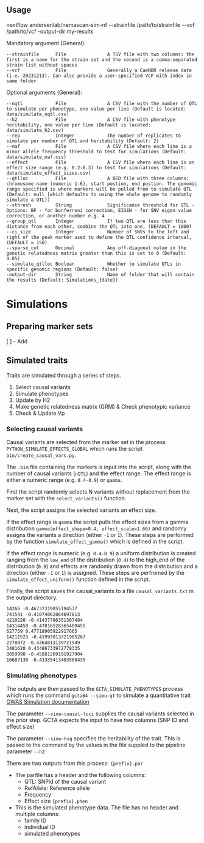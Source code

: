 ## Usage

nextflow andersenlab/nemascan-sim-nf --strainfile /path/to/strainfile --vcf /path/to/vcf -output-dir my-results

Mandatory argument (General):

    --strainfile      File               A TSV file with two columns: the first is a name for the strain set and the second is a comma-separated strain list without spaces
    --vcf             File               Generally a CaeNDR release date (i.e. 20231213). Can also provide a user-specified VCF with index in same folder

Optional arguments (General):

    --nqtl            File               A CSV file with the number of QTL to simulate per phenotype, one value per line (Default is located: data/simulate_nqtl.csv)
    --h2              File               A CSV file with phenotype heritability, one value per line (Default is located: data/simulate_h2.csv)
    --rep             Integer            The number of replicates to simulate per number of QTL and heritability (Default: 2)
    --maf             File               A CSV file where each line is a minor allele frequency threshold to test for simulations (Default: data/simulate_maf.csv)
    --effect          File               A CSV file where each line is an effect size range (e.g. 0.2-0.3) to test for simulations (Default: data/simulate_effect_sizes.csv)
    --qtlloc          File               A BED file with three columns: chromosome name (numeric 1-6), start postion, end postion. The genomic range specified is where markers will be pulled from to simulate QTL (Default: null [which defaults to using the whole genome to randomly simulate a QTL])
    --sthresh         String             Significance threshold for QTL - Options: BF - for bonferroni correction, EIGEN - for SNV eigen value correction, or another number e.g. 4
    --group_qtl       Integer            If two QTL are less than this distance from each other, combine the QTL into one, (DEFAULT = 1000)
    --ci_size         Integer            Number of SNVs to the left and right of the peak marker used to define the QTL confidence interval, (DEFAULT = 150)
    --sparse_cut      Decimal            Any off-diagonal value in the genetic relatedness matrix greater than this is set to 0 (Default: 0.05)
    --simulate_qtlloc Boolean            Whether to simulate QTLs in specific genomic regions (Default: false)
    -output-dir       String             Name of folder that will contain the results (Default: Simulations_{date})

# Simulations

## Preparing marker sets
[ ] - Add
## Simulated traits
Traits are simulated through a series of steps.
1) Select causal variants 
2) Simulate phenotypes
3) Update by H2
4) Make genetic relatedness matrix (GRM) & Check phenotypic variance
5) Check & Update Vp
### Selecting causal variants
Causal variants are selected from the marker set in the process `PYTHON_SIMULATE_EFFECTS_GLOBAL` which runs the script `bin/create_causal_vars.py`. 

The `.bim` file containing the markers is input into the script, along with the number of causal variants (`nQTL`) and the effect range. The effect range is either a numeric range (e.g. `0.4-0.9`) or `gamma`. 

First the script randomly selects N variants without replacement from the marker set with the `select_variants()` function. 

Next, the script assigns the selected variants an effect size.

If the effect range is `gamma` the script pulls the effect sizes from a gamma distribution `gamma(effect_shape=0.4, effect_scale=1.66)` and randomly assigns the variants a direction (either `-1` or `1`). These steps are performed by the function `simulate_effect_gamma()` which is defined in the script.

If the effect range is numeric (e.g. `0.4-0.9`) a uniform distribution is created ranging from the `low_end` of the distribution (`0.4`) to the high_end of the distribution (`0.9`) and effects are randomly drawn from the distribution and a direction (either `-1` or `1`) is assigned. These steps are perfromed by the `simulate_effect_uniform()` function defined in the script.

Finally, the script saves the causal_variants to a file `causal_variants.txt` in the output directory.

```causal_variants.txt
14266 -0.46737319855194537
741541 -0.41074062864697813
4210220 -0.41437796351367484
14314458 -0.47016528365409455
627759 0.47718905922917665
14211523 -0.41997813721985267
2278072 -0.4364813139721949
3481620 0.43486733972778335
8059998 -0.45881269191927904
16687130 -0.43335413403568435
```
### Simulating phenotypes
The outputs are then passed to the `GCTA_SIMULATE_PHENOTYPES` process which runs the command `gcta64 --simu-qt` to simulate a quantitative trait [GWAS Simulation documentation](https://yanglab.westlake.edu.cn/software/gcta/#GWASSimulation)

The parameter `--simu-causal-loci` supplies the causal variants selected in the prior step. GCTA expects the input to have two columns (SNP ID and effect size)

The parameter `--simu-hsq` specifies the heritability of the trait. This is passed to the command by the values in the file suppled to the pipeline parameter `--h2`

There are two outputs from this process:
`{prefix}.par`
  - The parfile has a header and the following columns:
    - QTL: SNPid of the causal variant
    - RefAllele: Reference allele 
    - Frequency
    - Effect size
`{prefix}.phen`
  - This is the simulated phenotype data. The file has no header and multiple columns:
    - family ID
    - individual ID
    - simulated phenotypes
